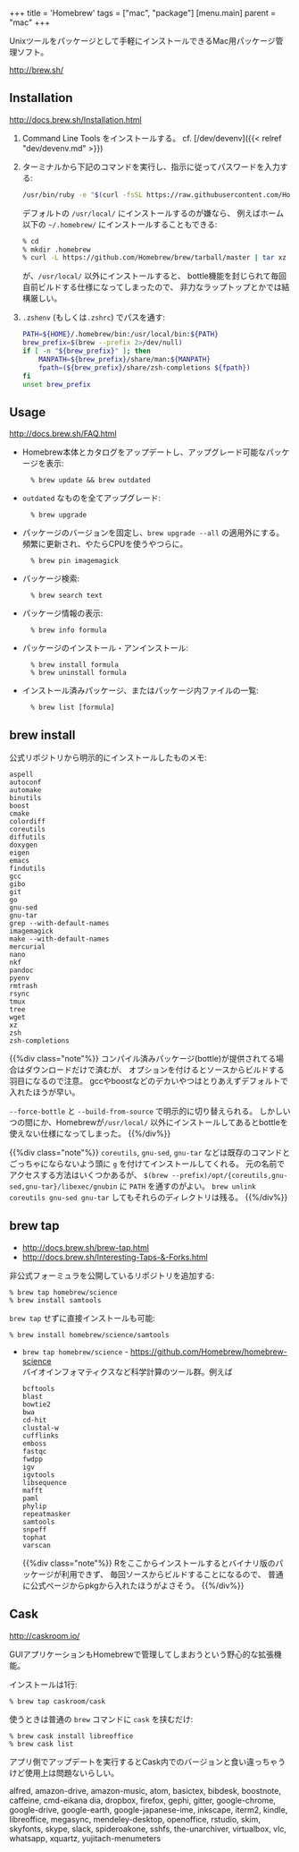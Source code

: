 +++
title = 'Homebrew'
tags = ["mac", "package"]
[menu.main]
  parent = "mac"
+++

Unixツールをパッケージとして手軽にインストールできるMac用パッケージ管理ソフト。

<http://brew.sh/>

## Installation

<http://docs.brew.sh/Installation.html>

1.  Command Line Tools をインストールする。
    cf. [/dev/devenv]({{< relref "dev/devenv.md" >}})

2.  ターミナルから下記のコマンドを実行し、指示に従ってパスワードを入力する:
    ```sh
    /usr/bin/ruby -e "$(curl -fsSL https://raw.githubusercontent.com/Homebrew/install/master/install)"
    ```

    デフォルトの `/usr/local/` にインストールするのが嫌なら、
    例えばホーム以下の `~/.homebrew/` にインストールすることもできる:
    ```sh
    % cd
    % mkdir .homebrew
    % curl -L https://github.com/Homebrew/brew/tarball/master | tar xz --strip 1 -C .homebrew
    ```
    が、`/usr/local/` 以外にインストールすると、
    bottle機能を封じられて毎回自前ビルドする仕様になってしまったので、
    非力なラップトップとかでは結構厳しい。

3.  `.zshenv` (もしくは`.zshrc`) でパスを通す:
    ```sh
    PATH=${HOME}/.homebrew/bin:/usr/local/bin:${PATH}
    brew_prefix=$(brew --prefix 2>/dev/null)
    if [ -n "${brew_prefix}" ]; then
        MANPATH=${brew_prefix}/share/man:${MANPATH}
        fpath=(${brew_prefix}/share/zsh-completions ${fpath})
    fi
    unset brew_prefix
    ```

## Usage

http://docs.brew.sh/FAQ.html

- Homebrew本体とカタログをアップデートし、アップグレード可能なパッケージを表示:

        % brew update && brew outdated

- `outdated` なものを全てアップグレード:

        % brew upgrade

- パッケージのバージョンを固定し、`brew upgrade --all` の適用外にする。
  頻繁に更新され、やたらCPUを使うやつらに。

        % brew pin imagemagick

- パッケージ検索:

        % brew search text

- パッケージ情報の表示:

        % brew info formula

- パッケージのインストール・アンインストール:

        % brew install formula
        % brew uninstall formula

- インストール済みパッケージ、またはパッケージ内ファイルの一覧:

        % brew list [formula]


## brew install

公式リポジトリから明示的にインストールしたものメモ:

    aspell
    autoconf
    automake
    binutils
    boost
    cmake
    colordiff
    coreutils
    diffutils
    doxygen
    eigen
    emacs
    findutils
    gcc
    gibo
    git
    go
    gnu-sed
    gnu-tar
    grep --with-default-names
    imagemagick
    make --with-default-names
    mercurial
    nano
    nkf
    pandoc
    pyenv
    rmtrash
    rsync
    tmux
    tree
    wget
    xz
    zsh
    zsh-completions

{{%div class="note"%}}
コンパイル済みパッケージ(bottle)が提供されてる場合はダウンロードだけで済むが、
オプションを付けるとソースからビルドする羽目になるので注意。
gccやboostなどのデカいやつはとりあえずデフォルトで入れたほうが早い。

`--force-bottle` と `--build-from-source` で明示的に切り替えられる。
しかしいつの間にか、Homebrewが`/usr/local/`
以外にインストールしてあるとbottleを使えない仕様になってしまった。
{{%/div%}}

{{%div class="note"%}}
`coreutils`, `gnu-sed`, `gnu-tar`
などは既存のコマンドとごっちゃにならないよう頭に `g`
を付けてインストールしてくれる。
元の名前でアクセスする方法はいくつかあるが、
`$(brew --prefix)/opt/{coreutils,gnu-sed,gnu-tar}/libexec/gnubin` に
`PATH` を通すのがよい。
`brew unlink coreutils gnu-sed gnu-tar` してもそれらのディレクトリは残る。
{{%/div%}}

## brew tap

- http://docs.brew.sh/brew-tap.html
- http://docs.brew.sh/Interesting-Taps-&-Forks.html

非公式フォーミュラを公開しているリポジトリを追加する:

    % brew tap homebrew/science
    % brew install samtools

`brew tap` せずに直接インストールも可能:

    % brew install homebrew/science/samtools

-   `brew tap homebrew/science` - <https://github.com/Homebrew/homebrew-science>\
    バイオインフォマティクスなど科学計算のツール群。例えば

        bcftools
        blast
        bowtie2
        bwa
        cd-hit
        clustal-w
        cufflinks
        emboss
        fastqc
        fwdpp
        igv
        igvtools
        libsequence
        mafft
        paml
        phylip
        repeatmasker
        samtools
        snpeff
        tophat
        varscan

    {{%div class="note"%}}
Rをここからインストールするとバイナリ版のパッケージが利用できず、
毎回ソースからビルドすることになるので、
普通に公式ページからpkgから入れたほうがよさそう。
{{%/div%}}


## Cask

<http://caskroom.io/>

GUIアプリケーションもHomebrewで管理してしまおうという野心的な拡張機能。

インストールは1行:

    % brew tap caskroom/cask

使うときは普通の `brew` コマンドに `cask` を挟むだけ:

    % brew cask install libreoffice
    % brew cask list

アプリ側でアップデートを実行するとCask内でのバージョンと食い違っちゃうけど使用上は問題ないらしい。

alfred, amazon-drive, amazon-music, atom,
basictex, bibdesk, boostnote, caffeine, cmd-eikana
dia, dropbox, firefox, gephi, gitter,
google-chrome, google-drive, google-earth, google-japanese-ime,
inkscape, iterm2, kindle, libreoffice,
megasync, mendeley-desktop, openoffice, rstudio,
skim, skyfonts, skype, slack, spideroakone, sshfs,
the-unarchiver, virtualbox, vlc,
whatsapp, xquartz, yujitach-menumeters
